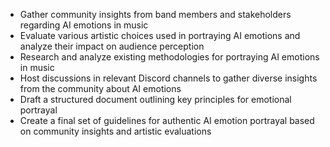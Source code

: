- Gather community insights from band members and stakeholders regarding AI emotions in music
- Evaluate various artistic choices used in portraying AI emotions and analyze their impact on audience perception
- Research and analyze existing methodologies for portraying AI emotions in music
- Host discussions in relevant Discord channels to gather diverse insights from the community about AI emotions
- Draft a structured document outlining key principles for emotional portrayal
- Create a final set of guidelines for authentic AI emotion portrayal based on community insights and artistic evaluations